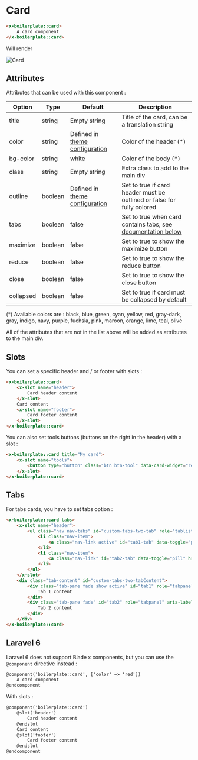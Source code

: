 # Card

```html
<x-boilerplate::card>
    A card component
</x-boilerplate::card>
```

Will render

<img :src="$withBase('/assets/img/card.png')" alt="Card">

## Attributes

Attributes that can be used with this component :

| Option | Type | Default                                                  | Description |
| --- | --- |----------------------------------------------------------| --- |
| title | string | Empty string                                             | Title of the card, can be a translation string |
| color | string | Defined in [theme configuration](../configuration/theme) | Color of the header (\*) |
| bg-color | string | white                                                    | Color of the body (\*) |
| class| string | Empty string                                             | Extra class to add to the main div |
| outline | boolean | Defined in [theme configuration](../configuration/theme) | Set to true if card header must be outlined or false for fully colored |
| tabs | boolean | false                                                    | Set to true when card contains tabs, see [documentation below](#tabs) |
| maximize | boolean | false                                                    | Set to true to show the maximize button |
| reduce | boolean | false                                                    | Set to true to show the reduce button |
| close | boolean | false                                                    | Set to true to show the close button |
| collapsed | boolean | false                                                    | Set to true if card must be collapsed by default |

(\*) Available colors are : black, blue, green, cyan, yellow, red, gray-dark, gray, indigo, navy, purple, fuchsia, pink, maroon, orange, lime, teal, olive

All of the attributes that are not in the list above will be added as attributes to the main div.

## Slots

You can set a specific header and / or footer with slots :

```html
<x-boilerplate::card>
    <x-slot name="header">
        Card header content
    </x-slot>
    Card content
    <x-slot name="footer">
        Card footer content
    </x-slot>
</x-boilerplate::card>
```

You can also set tools buttons (buttons on the right in the header) with a slot :

```html
<x-boilerplate::card title="My card">
    <x-slot name="tools">
        <button type="button" class="btn btn-tool" data-card-widget="remove"><i class="fas fa-times"></i></button>
    </x-slot>
</x-boilerplate::card>
```

## Tabs

For tabs cards, you have to set tabs option :

```html
<x-boilerplate::card tabs>
    <x-slot name="header">
        <ul class="nav nav-tabs" id="custom-tabs-two-tab" role="tablist">
            <li class="nav-item">
                <a class="nav-link active" id="tab1-tab" data-toggle="pill" href="#tab1" role="tab" aria-controls="custom-tabs-two-home" aria-selected="true">Tab 1</a>
            </li>
            <li class="nav-item">
                <a class="nav-link" id="tab2-tab" data-toggle="pill" href="#tab2" role="tab" aria-controls="custom-tabs-two-profile" aria-selected="false">Tab 2</a>
            </li>
        </ul>
    </x-slot>
    <div class="tab-content" id="custom-tabs-two-tabContent">
        <div class="tab-pane fade show active" id="tab1" role="tabpanel" aria-labelledby="tab1-tab">
            Tab 1 content
        </div>
        <div class="tab-pane fade" id="tab2" role="tabpanel" aria-labelledby="tab2-tab">
            Tab 2 content
        </div>
    </div>
</x-boilerplate::card>
```

## Laravel 6

Laravel 6 does not support Blade x components, but you can use the `@component` directive instead :

```html
@component('boilerplate::card', ['color' => 'red'])
    A card component
@endcomponent
```

With slots :

```html
@component('boilerplate::card')
    @slot('header')
        Card header content
    @endslot
    Card content
    @slot('footer')
        Card footer content
    @endslot
@endcomponent
```